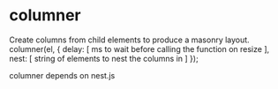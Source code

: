 columner
========
Create columns from child elements to produce a masonry layout.
columner(el, {
  delay: [ ms to wait before calling the function on resize ],
  nest: [ string of elements to nest the columns in ]
});

columner depends on nest.js
